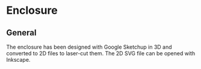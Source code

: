 # Enclosure

## General

The enclosure has been designed with Google Sketchup in 3D and converted to 2D files to laser-cut them. The 2D SVG file can be opened with Inkscape.

